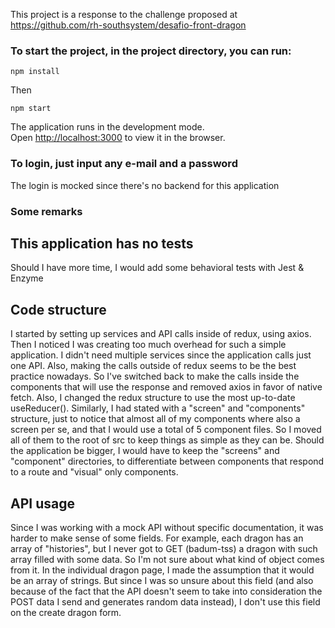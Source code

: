 This project is a response to the challenge proposed at https://github.com/rh-southsystem/desafio-front-dragon

### To start the project, in the project directory, you can run:

`npm install`
 
Then

`npm start`

The application runs in the development mode.<br />
Open [http://localhost:3000](http://localhost:3000) to view it in the browser.

### To login, just input any e-mail and a password

The login is mocked since there's no backend for this application

### Some remarks
## This application has no tests
Should I have more time, I would add some behavioral tests with Jest & Enzyme

## Code structure
I started by setting up services and API calls inside of redux, using axios.
Then I noticed I was creating too much overhead for such a simple application. I didn't need multiple services since the application calls just one API. Also, making the calls outside of redux seems to be the best practice nowadays.
So I've switched back to make the calls inside the components that will use the response and removed axios in favor of native fetch.
Also, I changed the redux structure to use the most up-to-date useReducer().
Similarly, I had stated with a "screen" and "components" structure, just to notice that almost all of my components where also a screen per se, and that I would use a total of 5 component files. So I moved all of them to the root of src to keep things as simple as they can be. Should the application be bigger, I would have to keep the "screens" and "component" directories, to differentiate between components that respond to a route and "visual" only components.

## API usage
Since I was working with a mock API without specific documentation, it was harder to make sense of some fields. For example, each dragon has an array of "histories", but I never got to GET (badum-tss) a dragon with such array filled with some data. So I'm not sure about what kind of object comes from it.
In the individual dragon page, I made the assumption that it would be an array of strings.
But since I was so unsure about this field (and also because of the fact that the API doesn't seem to take into consideration the POST data I send and generates random data instead), I don't use this field on the create dragon form. 
